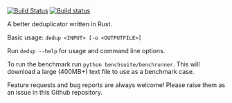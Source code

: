[![Build Status](https://travis-ci.org/cjm00/dedup.svg?branch=master)](https://travis-ci.org/cjm00/dedup)
[![Build status](https://ci.appveyor.com/api/projects/status/ricpuv3a8q3vep4c/branch/master?svg=true)](https://ci.appveyor.com/project/cjm00/dedup)

A better deduplicator written in Rust.

Basic usage: `dedup <INPUT> [-o <OUTPUTFILE>]`

Run `dedup --help` for usage and command line options.

To run the benchmark run `python benchsuite/benchrunner`. This will download a large (400MB+) text file to use as a benchmark case.

Feature requests and bug reports are always welcome! Please raise them as an issue in this Github repository.